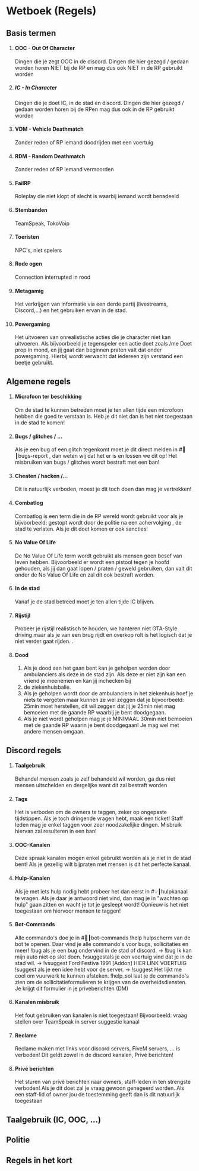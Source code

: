 # Wetboek (Regels)

## Basis termen

1. #### OOC - Out Of Character
     Dingen die je zegt OOC in de discord. Dingen die hier gezegd / gedaan worden horen NIET bij de RP en mag dus ook NIET in de RP gebruikt worden

2. ##### IC - In Character
     Dingen die je doet IC, in de stad en discord. Dingen die hier gezegd / gedaan worden horen bij de RPen mag dus ook in de RP gebruikt worden

3. #### VDM - Vehicle Deathmatch 
     Zonder reden of RP iemand doodrijden met een voertuig

4. #### RDM - Random Deathmatch
     Zonder reden of RP iemand vermoorden

5. #### FailRP
     Roleplay die niet klopt of slecht is waarbij iemand wordt benadeeld
     
6. #### Stembanden
     TeamSpeak, TokoVoip

7. #### Toeristen
     NPC's, niet spelers

8. #### Rode ogen
     Connection interrupted in rood

9. #### Metagamig
     Het verkrijgen van informatie via een derde partij (livestreams, Discord,...) en het gebruiken ervan in de stad. 

10. #### Powergaming
     Het uitvoeren van onrealistische acties die je character niet kan uitvoeren. Als bijvoorbeeld je tegenspeler een actie doet zoals /me Doet prop in mond, en jij gaat dan 
     beginnen praten valt dat onder powergaming. Hierbij wordt verwacht dat iedereen zijn verstand een beetje gebruikt.
     
## Algemene regels

1. #### Microfoon ter beschikking
     Om de stad te kunnen betreden moet je ten allen tijde een microfoon hebben die goed te verstaan is. Heb je dit niet dan is het niet toegestaan in de stad te komen!

2. #### Bugs / glitches / ...
     Als je een bug of een glitch tegenkomt moet je dit direct melden in #🐞┃bugs-report , dan weten wij dat het er is en lossen we dit op! Het misbruiken van bugs / glitches 
     wordt bestraft met een ban!

3. #### Cheaten / hacken /...
     Dit is natuurlijk verboden, moest je dit toch doen dan mag je vertrekken!

4. #### Combatlog
     Combatlog is een term die in de RP wereld wordt gebruikt voor als je bijvoorbeeld: gestopt wordt door de politie na een achervolging , de stad te verlaten. Als je 
     dit doet komen er ook sancties!

5. #### No Value Of Life
     De No Value Of Life term wordt gebruikt als mensen geen besef van leven hebben. Bijvoorbeeld er wordt een pistool tegen je hoofd gehouden, als jij dan gaat lopen / 
     praten / geweld gebruiken, dan valt dit onder de No Value Of Life en zal dit ook bestraft worden.

6. #### In de stad
     Vanaf je de stad betreed moet je ten allen tijde IC blijven.

7. #### Rijstijl
     Probeer je rijstijl realistisch te houden, we hanteren niet GTA-Style driving maar als je van een brug rijdt en overkop rolt is het logisch dat je niet verder gaat rijden.
.
8. #### Dood
     1. Als je dood aan het gaan bent kan je geholpen worden door ambulanciers als deze in de stad zijn. Als deze er niet zijn kan een vriend je meenemen en kan jij inchecken bij 
     2. de ziekenhuisbalie.
     3. Als je geholpen wordt door de ambulanciers in het ziekenhuis hoef je niets te vergeten maar kunnen ze wel zeggen dat je bijvoorbeeld: 25min moet herstellen, dit wil zeggen      dat jij je 25min niet mag bemoeien met de gaande RP waarbij je bent doodgegaan.
     4. Als je niet wordt geholpen mag je je MINIMAAL 30min niet bemoeien met de gaande RP waarin je bent doodgegaan! Je mag wel met andere mensen omgaan.
     
## Discord regels

1. #### Taalgebruik
     Behandel mensen zoals je zelf behandeld wil worden, ga dus niet mensen uitschelden en dergelijke want dit zal bestraft worden

2. #### Tags
     Het is verboden om de owners te taggen, zeker op ongepaste tijdstippen. Als je toch dringende vragen hebt, maak een ticket! Staff leden mag je enkel taggen voor zeer 
     noodzakelijke dingen. Misbruik hiervan zal resulteren in een ban!

3. #### OOC-Kanalen
     Deze spraak kanalen mogen enkel gebruikt worden als je niet in de stad bent! Als je gezellig wilt bijpraten met mensen is dit het perfecte kanaal.

4. #### Hulp-Kanalen
     Als je met iets hulp nodig hebt probeer het dan eerst in #💡┃hulpkanaal te vragen. Als je daar je antwoord niet vind, dan mag je in "wachten op hulp" gaan zitten en 
     wacht je tot je  gesleept wordt! Opnieuw is het niet toegestaan om hiervoor mensen te taggen!

5. #### Bot-Commands
     Alle commando's doe je in #🤖┃bot-commands
     !help hulpscherm van de bot te openen. Daar vind je alle commando's voor bugs, sollicitaties en meer!
     !bug als je een bug ondervind in de stad of discord. -> !bug Ik kan mijn auto niet op slot doen.
     !vsuggestals je een voertuig vind dat je in de stad wil. -> !vsuggest Ford Festiva 1991 [Addon] HIER LINK VOERTUIG
     !suggest als je een idee hebt voor de server. -> !suggest Het lijkt me cool om vuurwerk te kunnen afsteken.
     !help_sol laat je de commando's zien om de sollicitatieformulieren te krijgen van de overheidsdiensten. Je krijgt dit formulier in je privéberichten (DM)

6. #### Kanalen misbruik
     Het fout gebruiken van kanalen is niet toegestaan! Bijvoorbeeld: vraag stellen over TeamSpeak in server suggestie kanaal

7. #### Reclame
     Reclame maken met links voor discord servers, FiveM servers, ... is verboden! Dit geldt zowel in de discord kanalen, Privé berichten!

8. #### Privé berichten
     Het sturen van privé berichten naar owners, staff-leden in ten strengste verboden! Als je dit doet zal je vraag gewoon genegeerd worden. Als een staff-lid of owner jou de 
     toestemming geeft dan is dit natuurlijk toegestaan
## Taalgebruik (IC, OOC, ...)

## Politie

## Regels in het kort
